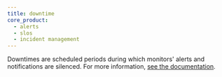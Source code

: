 ```yaml
---
title: downtime
core_product:
  - alerts
  - slos
  - incident management
---
```

Downtimes are scheduled periods during which monitors' alerts and notifications are silenced.
For more information, <a href="/monitors/notify/downtimes">see the documentation</a>.